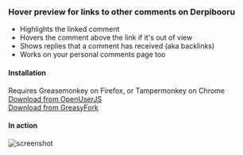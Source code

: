 ### Hover preview for links to other comments on Derpibooru

 - Highlights the linked comment
 - Hovers the comment above the link if it's out of view
 - Shows replies that a comment has received (aka backlinks)
 - Works on your personal comments page too

#### Installation
Requires Greasemonkey on Firefox, or Tampermonkey on Chrome  
[Download from OpenUserJS](//openuserjs.org/scripts/mark.taiwangmail.com/Derpibooru_Comment_Preview)  
[Download from GreasyFork](//greasyfork.org/en/scripts/23354-derpibooru-comment-preview)

#### In action
![screenshot](https://raw.githubusercontent.com/marktaiwan/Derpibooru-Quote-Preview/master/screenshots/demo.gif)
